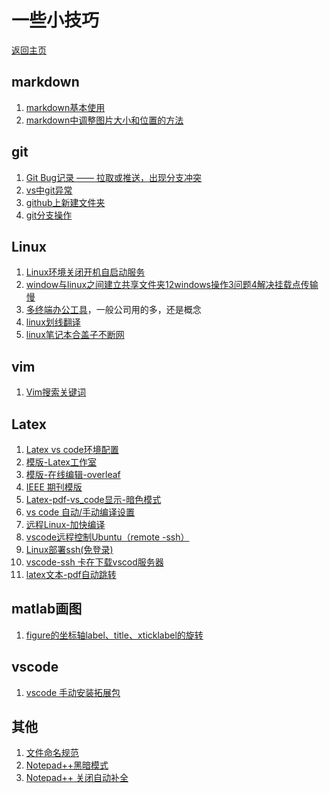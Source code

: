 # 一些小技巧
[返回主页](../../research-study/readme.md)
## markdown
1. [markdown基本使用](https://blog.csdn.net/duandapei/article/details/78572124)
2. [markdown中调整图片大小和位置的方法](https://blog.csdn.net/m0_66769266/article/details/124039970)

## git
1. [Git Bug记录 —— 拉取或推送，出现分支冲突](https://blog.csdn.net/weixin_45536765/article/details/130611408)
2. [vs中git异常](https://blog.csdn.net/qq_22325259/article/details/124244893)
3. [github上新建文件夹](https://blog.csdn.net/Maiduoudo/article/details/101061643)
4. [git分支操作](https://blog.csdn.net/qq_40430360/article/details/126637005)

## Linux
1. [Linux环境关闭开机自启动服务](https://blog.csdn.net/qq_37335220/article/details/124121398)
2. [window与linux之间建立共享文件夹1](https://blog.csdn.net/qq_44078824/article/details/119847027)[2windows操作](https://blog.csdn.net/eudemonicli/article/details/134075715)[3问题](https://dontla.blog.csdn.net/article/details/123700784)[4解决挂载点传输慢](https://blog.csdn.net/qq_42236679/article/details/132803652)
3. [多终端办公工具](https://blog.csdn.net/qiansg123/article/details/80127587)，一般公司用的多，还是概念
4. [linux划线翻译](https://blog.csdn.net/weixin_45839124/article/details/106930275)
5. [linux笔记本合盖子不断网](https://blog.csdn.net/u012621175/article/details/90743581)

## vim
1. [Vim搜索关键词](https://blog.csdn.net/qq_41709234/article/details/123818619)

## Latex
1. [Latex vs code环境配置](https://blog.csdn.net/Ruins_LEE/article/details/123555016)
2. [模版-Latex工作室](https://www.latexstudio.net/category/5/26.html)
3. [模版-在线编辑-overleaf](https://cn.overleaf.com/project)
4. [IEEE 期刊模版](https://template-selector.ieee.org/secure/templateSelector/publicationType)
5. [Latex-pdf-vs_code显示-暗色模式](https://blog.csdn.net/m0_52364932/article/details/129396085)
6. [vs code 自动/手动编译设置](https://blog.csdn.net/lyh458/article/details/130667859)
7. [远程Linux-加快编译](https://blog.csdn.net/qq_40156289/article/details/121344857)
8. [vscode远程控制Ubuntu（remote -ssh）](https://blog.csdn.net/qq_43557686/article/details/125426060?)
9. [Linux部署ssh(免登录)](https://blog.csdn.net/jackailson/article/details/125341008)
10. [vscode-ssh 卡在下载vscod服务器](https://zhansheng.blog.csdn.net/article/details/131444776)
11. [latex文本-pdf自动跳转](https://blog.csdn.net/cz2011301070/article/details/105461416)

## matlab画图
1. [figure的坐标轴label、title、xticklabel的旋转](https://blog.csdn.net/u012277311/article/details/50469850)

## vscode 
1. [vscode 手动安装拓展包]()

## 其他
1. [文件命名规范](https://blog.csdn.net/qq_41661800/article/details/115344711)
2. [Notepad++黑暗模式](https://blog.csdn.net/m0_46821892/article/details/126911936)
3. [Notepad++ 关闭自动补全](https://blog.csdn.net/wangshuxuncom/article/details/79622815)

